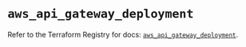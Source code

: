 # `aws_api_gateway_deployment`

Refer to the Terraform Registry for docs: [`aws_api_gateway_deployment`](https://registry.terraform.io/providers/hashicorp/aws/5.63.0/docs/resources/api_gateway_deployment).
